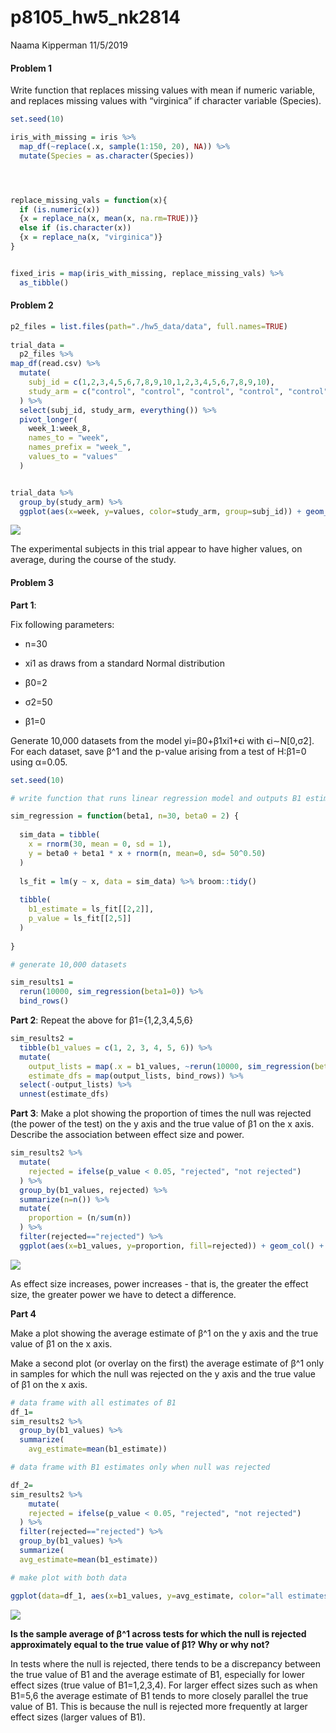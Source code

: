 p8105\_hw5\_nk2814
================
Naama Kipperman
11/5/2019

#### Problem 1

Write function that replaces missing values with mean if numeric
variable, and replaces missing values with “virginica” if character
variable (Species).

``` r
set.seed(10)

iris_with_missing = iris %>% 
  map_df(~replace(.x, sample(1:150, 20), NA)) %>%
  mutate(Species = as.character(Species)) 




replace_missing_vals = function(x){
  if (is.numeric(x))
  {x = replace_na(x, mean(x, na.rm=TRUE))}
  else if (is.character(x))
  {x = replace_na(x, "virginica")}
}


fixed_iris = map(iris_with_missing, replace_missing_vals) %>% 
  as_tibble()
```

#### Problem 2

``` r
p2_files = list.files(path="./hw5_data/data", full.names=TRUE) 
  
trial_data =
  p2_files %>% 
map_df(read.csv) %>%
  mutate(
    subj_id = c(1,2,3,4,5,6,7,8,9,10,1,2,3,4,5,6,7,8,9,10),
    study_arm = c("control", "control", "control", "control", "control", "control", "control", "control", "control", "control", "experimental", "experimental", "experimental", "experimental", "experimental", "experimental", "experimental", "experimental", "experimental", "experimental")
  ) %>% 
  select(subj_id, study_arm, everything()) %>% 
  pivot_longer(
    week_1:week_8,
    names_to = "week",
    names_prefix = "week_",
    values_to = "values"
  ) 


trial_data %>% 
  group_by(study_arm) %>% 
  ggplot(aes(x=week, y=values, color=study_arm, group=subj_id)) + geom_point() + geom_path()
```

![](p8105_hw5_nk2814_files/figure-gfm/unnamed-chunk-2-1.png)<!-- -->

The experimental subjects in this trial appear to have higher values, on
average, during the course of the study.

#### Problem 3

**Part 1**:

Fix following parameters:

  - n=30

  - xi1 as draws from a standard Normal distribution

  - β0=2

  - σ2=50

  - β1=0

Generate 10,000 datasets from the model yi=β0+β1xi1+ϵi with
ϵi∼N\[0,σ2\]. For each dataset, save β^1 and the p-value arising
from a test of H:β1=0 using α=0.05.

``` r
set.seed(10)

# write function that runs linear regression model and outputs B1 estimates and associated p-values

sim_regression = function(beta1, n=30, beta0 = 2) {
  
  sim_data = tibble(
    x = rnorm(30, mean = 0, sd = 1),
    y = beta0 + beta1 * x + rnorm(n, mean=0, sd= 50^0.50)
  )
  
  ls_fit = lm(y ~ x, data = sim_data) %>% broom::tidy()
  
  tibble(
    b1_estimate = ls_fit[[2,2]],
    p_value = ls_fit[[2,5]]
  )
  
}

# generate 10,000 datasets 

sim_results1 = 
  rerun(10000, sim_regression(beta1=0)) %>% 
  bind_rows()
```

**Part 2**: Repeat the above for β1={1,2,3,4,5,6}

``` r
sim_results2 = 
  tibble(b1_values = c(1, 2, 3, 4, 5, 6)) %>% 
  mutate(
    output_lists = map(.x = b1_values, ~rerun(10000, sim_regression(beta1 = .x))),
    estimate_dfs = map(output_lists, bind_rows)) %>% 
  select(-output_lists) %>% 
  unnest(estimate_dfs)
```

**Part 3**: Make a plot showing the proportion of times the null was
rejected (the power of the test) on the y axis and the true value of β1
on the x axis. Describe the association between effect size and power.

``` r
sim_results2 %>% 
  mutate(
    rejected = ifelse(p_value < 0.05, "rejected", "not rejected")
  ) %>%
  group_by(b1_values, rejected) %>% 
  summarize(n=n()) %>% 
  mutate(
    proportion = (n/sum(n))
  ) %>% 
  filter(rejected=="rejected") %>% 
  ggplot(aes(x=b1_values, y=proportion, fill=rejected)) + geom_col() + labs(x="Effect Size (Beta1)", y="Power")
```

![](p8105_hw5_nk2814_files/figure-gfm/unnamed-chunk-5-1.png)<!-- -->

As effect size increases, power increases - that is, the greater the
effect size, the greater power we have to detect a difference.

**Part 4**

Make a plot showing the average estimate of β^1 on the y axis and the
true value of β1 on the x axis.

Make a second plot (or overlay on the first) the average estimate of β^1
only in samples for which the null was rejected on the y axis and the
true value of β1 on the x axis.

``` r
# data frame with all estimates of B1
df_1=
sim_results2 %>% 
  group_by(b1_values) %>% 
  summarize(
    avg_estimate=mean(b1_estimate)) 

# data frame with B1 estimates only when null was rejected

df_2=
sim_results2 %>% 
    mutate(
    rejected = ifelse(p_value < 0.05, "rejected", "not rejected")
  ) %>%
  filter(rejected=="rejected") %>% 
  group_by(b1_values) %>% 
  summarize(
  avg_estimate=mean(b1_estimate)) 

# make plot with both data

ggplot(data=df_1, aes(x=b1_values, y=avg_estimate, color="all estimates of B1")) + geom_point()+geom_point(data=df_2, aes(x=b1_values, y=avg_estimate, color="estimates when null was rejected")) + labs(x="True Value of B1", y="Average Estimate of B1")
```

![](p8105_hw5_nk2814_files/figure-gfm/unnamed-chunk-6-1.png)<!-- -->

**Is the sample average of β^1 across tests for which the null is
rejected approximately equal to the true value of β1? Why or why not?**

In tests where the null is rejected, there tends to be a discrepancy
between the true value of B1 and the average estimate of B1, especially
for lower effect sizes (true value of B1=1,2,3,4). For larger effect
sizes such as when B1=5,6 the average estimate of B1 tends to more
closely parallel the true value of B1. This is because the null is
rejected more frequently at larger effect sizes (larger values of B1).
